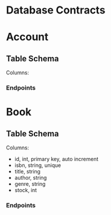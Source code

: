 # Database Contracts

# Account
## Table Schema
Columns:

### Endpoints


# Book
## Table Schema
Columns:
- id, int, primary key, auto increment
- isbn, string, unique
- title, string
- author, string
- genre, string
- stock, int

### Endpoints
